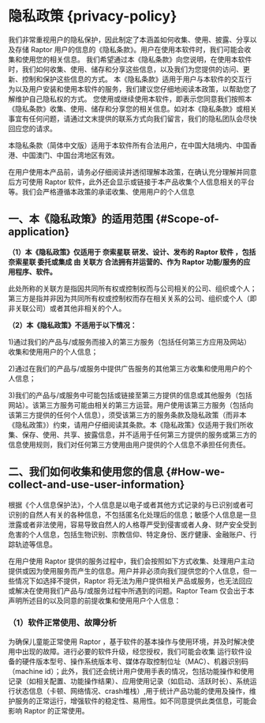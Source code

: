 # 隐私政策 {privacy-policy}

我们非常重视用户的隐私保护，因此制定了本涵盖如何收集、使用、披露、分享以及存储 Raptor 用户的信息的《隐私条款》。用户在使用本软件时，我们可能会收集和使用您的相关信息。 我们希望通过本《隐私条款》向您说明，在使用本软件时，我们如何收集、使用、储存和分享这些信息，以及我们为您提供的访问、更新、控制和保护这些信息的方式。 本《隐私条款》适用于用户与本软件的交互行为以及用户安装和使用本软件的服务，我们建议您仔细地阅读本政策，以帮助您了解维护自己隐私权的方式。 您使用或继续使用本软件，即表示您同意我们按照本《隐私条款》收集、使用、储存和分享您的相关信息。如对本《隐私条款》或相关事宜有任何问题，请通过文末提供的联系方式向我们留言，我们的隐私团队会尽快回应您的请求。

本隐私条款（简体中文版）适用于本软件所有合法用户，在中国大陆境内、中国香港、中国澳门、中国台湾地区有效。

在用户使用本产品前，请务必仔细阅读并透彻理解本政策，在确认充分理解并同意后方可使用 Raptor 软件，此外还会显示或链接于本产品收集个人信息相关的平台等。我们会严格遵循本政策的承诺收集、使用用户的个人信息

## 一、本《隐私政策》的适用范围 {#Scope-of-application}

**（1）本《隐私政策》仅适用于 奈索星联 研发、设计、发布的 Raptor 软件 ，包括 奈索星联 委托或集成 由 关联方 合法拥有并运营的、作为 Raptor 功能/服务的应用程序、软件。**

此处所称的关联方是指因共同所有权或控制权而与公司相关的公司、组织或个人；第三方是指并非因为共同所有权或控制权而存在相关关系的公司、组织或个人（即非关联公司）或者其他非相关的个人。

**（2）本《隐私政策》不适用于以下情况：**

1)通过我们的产品与/或服务而接入的第三方服务（包括任何第三方应用及网站）收集和使用用户的个人信息；

2)通过在我们的产品与/或服务中提供广告服务的其他第三方收集和使用用户的个人信息；

3)我们的产品与/或服务中可能包括或链接至第三方提供的信息或其他服务（包括网站）。该第三方服务可能由相关的第三方运营。用户使用该第三方服务（包括向该第三方提供的任何个人信息），须受该第三方的服务条款及隐私政策（而非本《隐私政策》）约束，请用户仔细阅读其条款。本《隐私政策》仅适用于我们所收集、保存、使用、共享、披露信息，并不适用于任何第三方提供的服务或第三方的信息使用规则，我们对任何第三方使用由用户提供的个人信息不承担任何责任。

## 二、我们如何收集和使用您的信息 {#How-we-collect-and-use-user-information}

根据《个人信息保护法》，个人信息是以电子或者其他方式记录的与已识别或者可识别的自然人有关的各种信息，不包括匿名化处理后的信息；敏感个人信息是一旦泄露或者非法使用，容易导致自然人的人格尊严受到侵害或者人身、财产安全受到危害的个人信息，包括生物识别、宗教信仰、特定身份、医疗健康、金融账户、行踪轨迹等信息。

在用户使用 Raptor 提供的服务过程中，我们会按照如下方式收集、处理用户主动提供或因为使用服务而产生的信息。用户并非必须向我们提供您的个人信息，但一些情况下如选择不提供，Raptor 将无法为用户提供相关产品或服务，也无法回应或解决在使用我们产品与/或服务过程中所遇到的问题。Raptor Team 仅会出于本声明所述目的以及同意的前提收集和使用用户个人信息：

### （1）软件正常使用、故障分析

为确保儿童能正常使用 Raptor ，基于软件的基本操作与使用环境，并及时解决使用中出现的故障。进行必要的软件升级，经您授权，我们可能会收集 运行软件设备的硬件版本型号、操作系统版本号、媒体存取控制位址（MAC）、机器识别码（machine id）；此外，我们还会统计用户使用手表的情况，包括功能操作和使用记录（如相关配置、功能操作结果）、应用使用记录（如启动、活跃时长）、系统运行状态信息（卡顿、网络情况、crash堆栈）,用于统计产品功能的使用及操作，维护服务的正常运行，增强软件的稳定性、易用性。如不同意提供此类信息，可能会影响 Raptor 的正常使用。